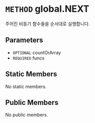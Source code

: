 # `METHOD` global.NEXT
주어진 비동기 함수들을 순서대로 실행합니다.

## Parameters
* `OPTIONAL` countOrArray 
* `REQUIRED` funcs 

## Static Members
No static members.

## Public Members
No public members.
